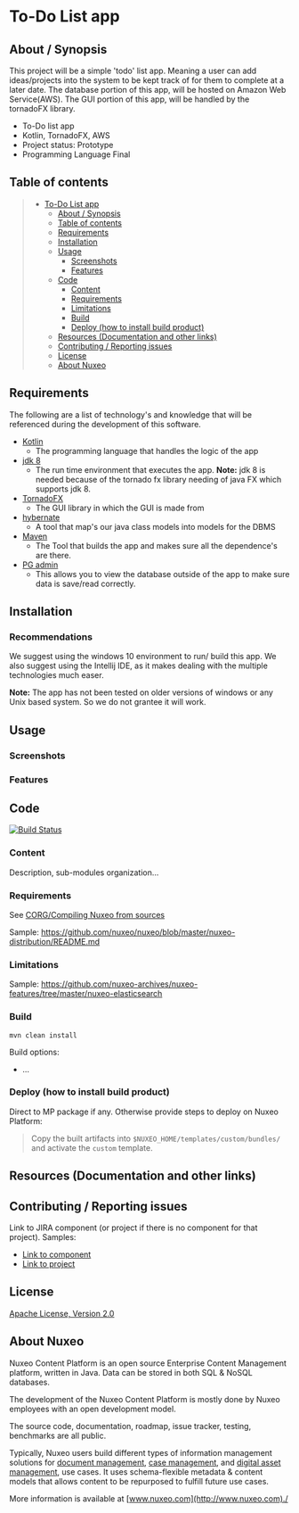 # To-Do List app

## About / Synopsis
This project will be a simple 'todo' list app. Meaning a user can add ideas/projects into the system to be kept track of for them to complete at a later date. The database portion of this app, will be hosted on Amazon Web Service(AWS). The GUI portion of this app, will be handled by the tornadoFX library.  

* To-Do list app
* Kotlin, TornadoFX, AWS
* Project status: Prototype
* Programming Language Final

## Table of contents

> * [To-Do List app](#To-Do-List-app)
>   * [About / Synopsis](#about--synopsis)
>   * [Table of contents](#table-of-contents)
>   * [Requirements](#Requirements)
>   * [Installation](#installation)
>   * [Usage](#usage)
>     * [Screenshots](#screenshots)
>     * [Features](#features)
>   * [Code](#code)
>     * [Content](#content)
>     * [Requirements](#requirements)
>     * [Limitations](#limitations)
>     * [Build](#build)
>     * [Deploy (how to install build product)](#deploy-how-to-install-build-product)
>   * [Resources (Documentation and other links)](#resources-documentation-and-other-links)
>   * [Contributing / Reporting issues](#contributing--reporting-issues)
>   * [License](#license)
>   * [About Nuxeo](#about-nuxeo)

## Requirements
The following are a list of technology's and knowledge that will be referenced during the development of this software. 

- [Kotlin](https://kotlinlang.org/)
    - The programming language that handles the logic of the app
- [jdk 8](https://www.oracle.com/java/technologies/javase-jdk8-downloads.html)
    - The run time environment that executes the app. **Note:** jdk 8 is needed because of the tornado fx library needing of java FX which supports jdk 8.
- [TornadoFX](https://tornadofx.io/)
    - The GUI library in which the GUI is made from
- [hybernate](https://hibernate.org/)
    - A tool that map's our java class models into models for the DBMS
- [Maven](https://maven.apache.org/)
    - The Tool that builds the app and makes sure all the dependence's are there. 
- [PG admin](https://www.pgadmin.org/)
    - This allows you to view the database outside of the app to make sure data is save/read correctly. 

## Installation

### Recommendations
We suggest using the windows 10 environment to run/ build this app. We also suggest using the Intellij IDE, as it makes dealing with the multiple technologies much easer. 

**Note:** The app has not been tested on older versions of windows or any Unix based system. So we do not grantee it will work. 

## Usage

### Screenshots

### Features

## Code

[![Build Status](https://qa.nuxeo.org/jenkins/buildStatus/icon?job=/nuxeo/addons_nuxeo-sample-project-master)](https://qa.nuxeo.org/jenkins/job/nuxeo/job/addons_nuxeo-sample-project-master/)

### Content

Description, sub-modules organization...

### Requirements

See [CORG/Compiling Nuxeo from sources](http://doc.nuxeo.com/x/xION)

Sample: <https://github.com/nuxeo/nuxeo/blob/master/nuxeo-distribution/README.md>

### Limitations

Sample: <https://github.com/nuxeo-archives/nuxeo-features/tree/master/nuxeo-elasticsearch>

### Build

    mvn clean install

Build options:

* ...

### Deploy (how to install build product)

Direct to MP package if any. Otherwise provide steps to deploy on Nuxeo Platform:

 > Copy the built artifacts into `$NUXEO_HOME/templates/custom/bundles/` and activate the `custom` template.

## Resources (Documentation and other links)

## Contributing / Reporting issues

Link to JIRA component (or project if there is no component for that project). Samples:

* [Link to component](https://jira.nuxeo.com/issues/?jql=project%20%3D%20NXP%20AND%20component%20%3D%20Elasticsearch%20AND%20Status%20!%3D%20%22Resolved%22%20ORDER%20BY%20updated%20DESC%2C%20priority%20DESC%2C%20created%20ASC)
* [Link to project](https://jira.nuxeo.com/secure/CreateIssue!default.jspa?project=NXP)

## License

[Apache License, Version 2.0](http://www.apache.org/licenses/LICENSE-2.0.html)

## About Nuxeo

Nuxeo Content Platform is an open source Enterprise Content Management platform, written in Java. Data can be stored in both SQL & NoSQL databases.

The development of the Nuxeo Content Platform is mostly done by Nuxeo employees with an open development model.

The source code, documentation, roadmap, issue tracker, testing, benchmarks are all public.

Typically, Nuxeo users build different types of information management solutions for [document management](https://www.nuxeo.com/products/document-management/), [case management](https://www.nuxeo.com/products/case-management/), and [digital asset management](https://www.nuxeo.com/products/digital-asset-management/), use cases. It uses schema-flexible metadata & content models that allows content to be repurposed to fulfill future use cases.

More information is available at [www.nuxeo.com](http://www.nuxeo.com)./
